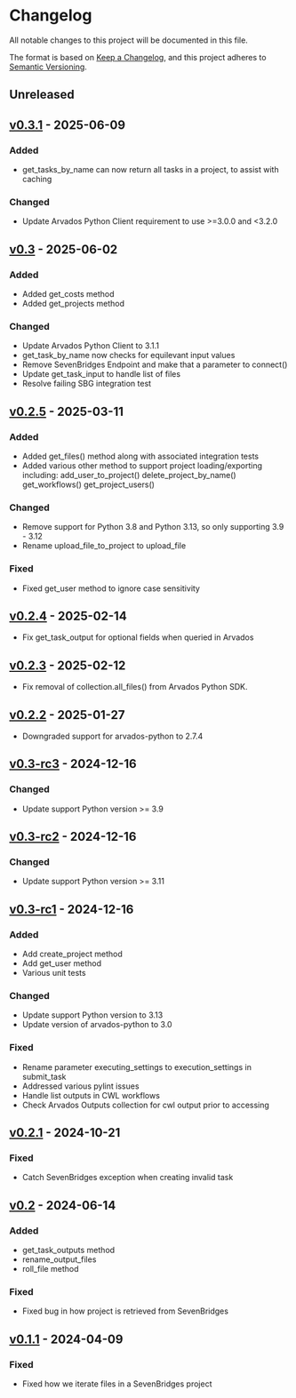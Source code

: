 # Changelog

All notable changes to this project will be documented in this file.

The format is based on [Keep a Changelog](https://keepachangelog.com/en/1.0.0/),
and this project adheres to [Semantic Versioning](https://semver.org/spec/v2.0.0.html).

## Unreleased

## [v0.3.1](https://github.com/NGS360/PAML.git/releases/tag/v0.3.1) - 2025-06-09

### Added

- get_tasks_by_name can now return all tasks in a project, to assist with caching

### Changed

- Update Arvados Python Client requirement to use >=3.0.0 and <3.2.0

## [v0.3](https://github.com/NGS360/PAML.git/releases/tag/v0.3) - 2025-06-02

### Added

- Added get_costs method
- Added get_projects method

### Changed

- Update Arvados Python Client to 3.1.1
- get_task_by_name now checks for equilevant input values 
- Remove SevenBridges Endpoint and make that a parameter to connect()
- Update get_task_input to handle list of files
- Resolve failing SBG integration test

## [v0.2.5](https://github.com/NGS360/PAML.git/releases/tag/v0.2.5) - 2025-03-11

### Added

- Added get_files() method along with associated integration tests
- Added various other method to support project loading/exporting including:
    add_user_to_project()
    delete_project_by_name()
    get_workflows()
    get_project_users()

### Changed

- Remove support for Python 3.8 and Python 3.13, so only supporting 3.9 - 3.12
- Rename upload_file_to_project to upload_file

### Fixed

- Fixed get_user method to ignore case sensitivity

## [v0.2.4](https://github.com/NGS360/PAML.git/releases/tag/v0.2.4) - 2025-02-14

- Fix get_task_output for optional fields when queried in Arvados

## [v0.2.3](https://github.com/NGS360/PAML.git/releases/tag/v0.2.3) - 2025-02-12

- Fix removal of collection.all_files() from Arvados Python SDK.

## [v0.2.2](https://github.com/NGS360/PAML.git/releases/tag/v0.2.2) - 2025-01-27

- Downgraded support for arvados-python to 2.7.4

## [v0.3-rc3](https://github.com/NGS360/PAML.git/releases/tag/v0.3-rc3) - 2024-12-16

### Changed

- Update support Python version >= 3.9

## [v0.3-rc2](https://github.com/NGS360/PAML.git/releases/tag/v0.3-rc2) - 2024-12-16

### Changed

- Update support Python version >= 3.11

## [v0.3-rc1](https://github.com/NGS360/PAML.git/releases/tag/v0.3-rc1) - 2024-12-16

### Added

- Add create_project method
- Add get_user method
- Various unit tests

### Changed

- Update support Python version to 3.13
- Update version of arvados-python to 3.0

### Fixed

- Rename parameter executing_settings to execution_settings in submit_task
- Addressed various pylint issues
- Handle list outputs in CWL workflows
- Check Arvados Outputs collection for cwl output prior to accessing

## [v0.2.1](https://github.com/NGS360/PAML/releases/tag/v0.2.1) - 2024-10-21

### Fixed

- Catch SevenBridges exception when creating invalid task

## [v0.2](https://github.com/NGS360/PAML/releases/tag/v0.2) - 2024-06-14

### Added

- get_task_outputs method
- rename_output_files
- roll_file method

### Fixed

- Fixed bug in how project is retrieved from SevenBridges

## [v0.1.1](https://github.com/NGS360/PAML/releases/tag/v0.1.1) - 2024-04-09

### Fixed

- Fixed how we iterate files in a SevenBridges project
